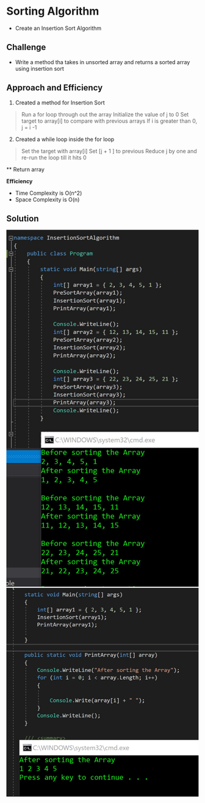 # Sorting Algorithm
* Create an Insertion Sort Algorithm

## Challenge
* Write a method tha takes in unsorted array and returns a sorted array using insertion sort

## Approach and Efficiency
1. Created a method for Insertion Sort
> Run a for loop through out the array
> Initialize the value of j to 0
> Set target to array[i] to compare with previous arrays
> If i is greater than 0, j = i -1

2. Created a while loop inside the for loop
> Set the target with array[i]
> Set [j + 1 ] to previous
> Reduce j by one and re-run the loop till it hits 0

** Return array

**Efficiency**
- Time Complexity is O(n^2)
- Space Complexity is O(n)

## Solution 
![Shuffle](/Assets/InsertionSort.jpg)
![Shuffle](/Assets/InsertionSort1.jpg)

